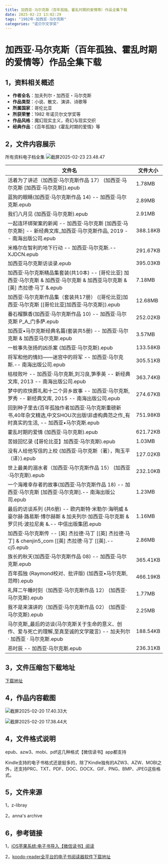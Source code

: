 ```yaml
---
title: 加西亚·马尔克斯（百年孤独、霍乱时期的爱情等）作品全集下载
date: 2025-02-23 13:02:29
tags: "1982年-加西亚·马尔克斯"
categories: "诺贝尔文学奖"
---
```


# 加西亚·马尔克斯（百年孤独、霍乱时期的爱情等）作品全集下载
## 1，资料相关概述

- **作者全名**：加夫列尔・加西亚・马尔克斯
- **作品类型**：小说、散文、演讲、诗歌等
- **所属国家**：哥伦比亚
- **所获荣誉**：1982 年诺贝尔文学奖等
- **作品风格**：魔幻现实主义，奇幻与现实交织
- **经典作品**：《百年孤独》《霍乱时期的爱情》等



## 2，文件内容展示

所有资料电子档全集
![截屏2025-02-23 23.48.47](https://linkee-top-public.oss-cn-hangzhou.aliyuncs.com/ershop/202502232349897.png)


| 文件名                                                                                                                 | 文件大小     |
|---------------------------------------------------------------------------------------------------------------------|----------|
 | 活着为了讲述（加西亚·马尔克斯作品 17） (加西亚·马尔克斯 [加西亚·马尔克斯]).epub | 1.78MB | 
 | 蓝狗的眼睛(加西亚·马尔克斯作品 14) -- 加西亚·马尔克斯.epub | 2.89MB | 
 | 我们八月见 (加西亚·马尔克斯).epub | 2.91MB | 
 | 一起连环绑架案的新闻 -- 加西亚·马尔克斯 [加西亚·马尔克斯] -- 新经典文库_加西亚·马尔克斯作品, 2019 -- 南海出版公司.epub | 388.18KB | 
 | 米格尔在智利的地下行动 -- 加西亚·马尔克斯.-- XJDCN.epub | 291.67KB | 
 | 加西亚马尔克斯访谈录.epub | 395.03KB | 
 | 加西亚·马尔克斯精品集套装(共10本) -- [哥伦比亚] 加西亚·马尔克斯 & 加西亚·马尔克斯 & 加西亚马尔克斯 & [英] 杰拉德·马丁 &.epub | 7.18MB | 
 | 加西亚·马尔克斯作品集（套装共17册） ([哥伦比亚]加西亚·马尔克斯 [[哥伦比亚]加西亚·马尔克斯]).epub | 12.68MB | 
 | 番石榴飘香(加西亚·马尔克斯作品 10) -- 加西亚·马尔克斯 P_A_门多萨.epub | 252.02KB | 
 | 加西亚•马尔克斯经典名篇(套装共5册) -- 加西亚·马尔克斯 & 加西亚马尔克斯.epub | 3.57MB | 
 | 一桩事先张扬的凶杀案 (加西亚·马尔克斯).epub | 133.58KB | 
 | 将军和他的情妇——迷宫中的将军 -- 加西亚·马尔克斯.-- 南海出版公司.epub | 305.51KB | 
 | 枯枝败叶 -- 加西亚·马尔克斯,刘习良,笋季英 -- 新经典文库, 2013 -- 南海出版公司.epub | 363.74KB | 
 | 梦中的欢快葬礼和十二个异乡故事 -- 加西亚·马尔克斯,罗秀 -- 新经典文库, 2015 -- 南海出版公司.epub | 274.67KB | 
 | 回到种子里去(百年孤独作者加西亚·马尔克斯重磅新书,40年杂文精选,中文SHOU次出版!非虚构典范之作_有时真实的生活, -- 加西亚•马尔克斯.epub | 751.98KB | 
 | 霍乱时期的爱情 (加西亚·马尔克斯).epub | 621.72KB | 
 | 苦妓回忆录 (【哥伦比亚】加西亚·马尔克斯).epub | 1.03MB | 
 | 没有人给他写信的上校 (加西亚·马尔克斯（著），陶玉平（译）).epub | 127.02KB | 
 | 世上最美的溺水者（加西亚·马尔克斯作品 15） (加西亚·马尔克斯).epub | 232.10KB | 
 | 一个海难幸存者的故事(加西亚·马尔克斯作品 18) -- 加西亚·马尔克斯 [加西亚·马尔克斯].-- 南海出版公司.epub | 1.23MB | 
 | 最后的访谈系列 (共6册) -- 欧内斯特·米勒尔·海明威 & 豪尔赫·路易斯·博尔赫斯 & 加夫列尔·加西亚·马尔克斯 & 罗贝托·波拉尼奥 &.-- 中信出版集团.epub | 1.16MB | 
 | 加西亚·马尔克斯传 -- [英] 杰拉德·马丁 [[英] 杰拉德·马丁] & chenjin5_com [[英] 杰拉德·马丁 [[英].-- cj5.epub | 2.86MB | 
 | 族长的秋天(加西亚·马尔克斯作品 08) -- 加西亚·马尔克斯.epub | 365.41KB | 
 | 百年孤独 (Raymond校对、批评版) (加西亚•马尔克斯, 范晔).epub | 466.19KB | 
 | 礼拜二午睡时刻（加西亚·马尔克斯作品 12） (加西亚·马尔克斯).epub | 1.77MB | 
 | 我不是来演讲的（加西亚·马尔克斯作品 02） (加西亚·马尔克斯).epub | 2.25MB | 
 | 马尔克斯_最后的访谈(马尔克斯关于生命的意义、创作、爱与死亡的理解,至真至诚的文学箴言) -- 加夫列尔 · 加西亚 · 马尔克斯.epub | 188.54KB | 
 | 恶时辰 -- 加西亚·马尔克斯.epub | 236.31KB | 



## 3，文件压缩包下载地址

[下载地址](https://www.linkee.top/goods-front/pay?id=25&from=ershop)


## 4，作品内容截图

![截屏2025-02-20 17.40.33大](http://oss.linkee.top/ershop/202502231412246.jpeg)

![截屏2025-02-20 17.38.44大](http://oss.linkee.top/ershop/202502231411005.jpeg)


## 4，文件格式说明
epub、azw3、mobi、pdf这几种格式【微信读书】app都支持

Kindle支持的电子书格式还是挺多的，除了Kindle独有的AZW3、AZW、MOBI之外，还支持PRC、TXT、PDF、DOC、DOCX、GIF、PNG、BMP、JPEG这些格式。


## 5，文件来源

1，z-libray

2，anna's archive

## 6，参考链接

1，[iOS苹果系统:电子书导入【微信读书】阅读](https://blog.51cto.com/u_16223356/13342709)

2，[koodo-reader全平台的电子书阅读器软件下载地址](https://github.com/koodo-reader/koodo-reader/releases/tag/v1.7.9)









